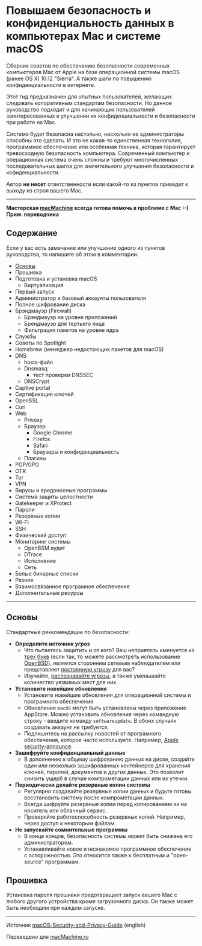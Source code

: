 # Повышаем безопасность и конфиденциальность данных в компьютерах Mac и системе macOS

Сборник советов по обеспечению безопасности современных компьютеров Mac от Apple на базе операционной системы macOS (ранее OS X) 10.12 "Sierra".
А также шаги по повышению конфиденциальности в интернете.

Этот гид предназначен для опытных пользователей, желающих следовать копоративным стандартам безопасности. Но данное руководство подходит и для начинающих пользователей заинтересованных в улучшении их конфиденциальности и безопасности при работе на Mac.

Система будет безопасна настолько, насколько ее администраторы способны это сделать. И это не какая-то единственная техноголия, программное обеспечение или особенная техника, которая гарантирует превосходную безопасность компьютера. Современный компьютер и операционная система очень сложны и требуют многочисленных последовательных шагов для значительного улучшения безопасности и кофиденциальности.

Автор **не несет** ответственности если какой-то из пунктов приведет к выходу из строя вашего Mac.
***
**Мастерская [macMachine](https://www.macmachine.ru) всегда готова помочь в проблеме с Mac :-) Прим. переводчика**

## Содержание
Если у вас есть замечание или улучшение одного из пунктов руководства, то напишите об этом в комментарии.

- [Основы](#Основы)
- Прошивка
- Подготовка и установка macOS
  - Виртуализация
- Первый запуск
- Администратор и базовый аккаунты пользователя
- Полное шифрование диска
- Брэндмауэр (Firewall)
  - Брэндмауэр на уровне приложений
  - Брендмауэр для тертьего лица
  - Фильтрация пакетов на уровне ядра
- Службы
- Советы по Spotlight
- Homebrew (менеджер недостающих пакетов для macOS)
- DNS
  - hosts-файл
  - Dnsmasq
    - тест проверки DNSSEC
  - DNSCrypt
- Captive portal
- Сертификация ключей
- OpenSSL
- Curl
- Web
  - Privoxy
  - Браузер
    - Google Chrome
    - Firefox
    - Safari
    - Браузеры и конфиденциальность
  - Плагины
- PGP/GPG
- OTR
- Tor
- VPN
- Вирусы и вредоносные программы
- Система защиты целостности
- Gatekeeper и XProtect
- Пароли
- Резервные копии
- WI-FI
- SSH
- Физический доступ
- Мониторинг системы
  - OpenBSM аудит
  - DTrace
  - Исполнение
  - Сеть
- Белые бинарные списки
- Разное
- Взаимосвязанное програмное обеспечение
- Дополнительные ресурсы
***
## Основы
Стандартные реккомендации по безопасности:
- **Определите источник угроз**
  - Что пытаетесь защитить и от кого? Ваш неприятель именуется из [трех букв](https://theintercept.com/document/2015/03/10/strawhorse-attacking-macos-ios-software-development-kit/) (если так, то можете рассмотреть использование [OpenBSD](http://www.openbsd.org/)), является сторонним сетевым наблюдателем или представляет [постоянную угрозу](https://en.wikipedia.org/wiki/Advanced_persistent_threat) для вас?
  - Изучайте, [распознавайте угрозы](https://www.usenix.org/system/files/1401_08-12_mickens.pdf), а также уменьшайте количество уязвимых мест для них.
- **Установите новейшие обновления**
  - Установите новейшие обновления для операционной системы и програмного обеспечения
  - Обновление `macOS` могут быть установлены через приложение AppStore. Можно установить обновления через командную строку - введите команду `softwareupdate`. В обоих случаях создавать аккаунт не требуется.
  - Подпишитесь на рассылку новостей от програмного обеспечения, которое часто используете. Например, [Apple security-announce](https://lists.apple.com/mailman/listinfo/security-announce).
- **Зашифруйте конфиденциальный данные**
  - В дополнению к общему шифрованию данных на диске, создайте один или несколько зашифрованных контейнеров для хранения ключей, паролей, документов и других данных. Это позволит снизить ущерб в случае компрометации данных или их утечки.
- **Периодически делайте резервные копии системы**
  - Регулярно создавайте резервные копии данных и будьте готовы восстановить систему после компрометации данных.
  - Всегда шифруйте резервные копии перед копированием их на носитель или облачный сервис.
  - Проверяйте работоспособность резервных копий. Например, через доступ к некоторым файлам.
- **Не запускайте сомнительные программы**
  - В конце концов, безопасность системы может быть снижена его администратором.
  - Устанавливайте новое и незнакомое программное обеспечение с осторожностью. Это относится также к бесплатным и "open-source" программам.
  
## Прошивка

Установка пароля прошивки предотвращает запуск вашего Mac с любого другого устройства кроме загрузочного диска. Он также может быть необходим при каждом запуске.

***
Источник [macOS-Security-and-Privacy-Guide](https://github.com/drduh/macOS-Security-and-Privacy-Guide/blob/master/README.md) (english)

Переведено для [macMachine.ru](https://www.macmachine.ru/blog/povyshaem_bezopasnost_i_konfidencialnost_dannyh_v_kompyuterah_mac_i_sisteme_macos.html)
